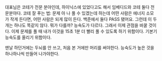 대표님은 코테가 전문 분야인데, 하이닉스에 있었다고도 해서 임베디드와 코테 둘다 전문분야다.
코테 잘 푸는 법:
문제 아 나 풀 수 있겠는데 하는데
어떤 사람은 에너지 소모가 작게 든다면, 어떤 사람은 되게 많이 든다.
백준에서 둘다 PASS 됐어요. 그런데 이 두개는 하나도 똑같지 않다.
뭐가 다를까? 능숙도가 다르다. 그래서 이제 관점을 바꿀 것이다.
이제 문제를 풀 때 내가 이것을 15초 1분 더 빨리 풀 수 있도록 하기 위함이다.
기본기 능숙도를 올리기 위함이다.

맨날 하던거에는 두뇌를 안 쓰고, 처음 본 거에만 머리를 써야한다.
능숙도가 높은 것을 하나하나씩 만들어 나가야한다.